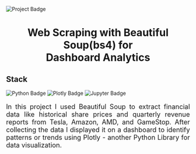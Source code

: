 ![Project Badge](https://img.shields.io/badge/Web%20Scraping-Python-green)
    <h1 align="center">
        Web Scraping with Beautiful Soup(bs4) for<br>Dashboard Analytics
    </h1>
## Stack
<!-- Linguagens -->
![Python Badge](https://img.shields.io/badge/Python-3776AB?logo=python&logoColor=fff&style=flat-square)
![Plotly Badge](https://img.shields.io/badge/Plotly-3F4F75?logo=plotly&logoColor=fff&style=flat-square)
![Jupyter Badge](https://img.shields.io/badge/Jupyter-F37626?logo=jupyter&logoColor=fff&style=flat-square)

<p style="text-align: justify; font-size: large;">
    In this project I used Beautiful Soup to extract financial data like historical share prices and quarterly revenue reports from Tesla, Amazon, AMD, and GameStop. After collecting the data I displayed it on a dashboard to identify patterns or trends using Plotly - another Python Library for data visualization.
</p>
